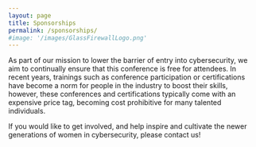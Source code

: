 ```yaml
---
layout: page
title: Sponsorships
permalink: /sponsorships/
#image: '/images/GlassFirewallLogo.png'
---
```



As part of our mission to lower the barrier of entry into cybersecurity, we aim to continually ensure that this conference is free for attendees. In recent years, trainings such as conference participation or certifications have become a norm for people in the industry to boost their skills, however, these conferences and certifications typically come with an expensive price tag, becoming cost prohibitive for many talented individuals. 

If you would like to get involved, and help inspire and cultivate the newer generations of women in cybersecurity, please contact us!